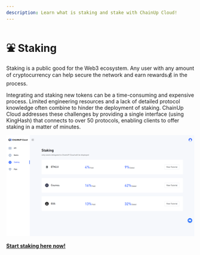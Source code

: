 ```yaml
---
description: Learn what is staking and stake with ChainUp Cloud!
---
```


# ⛲ Staking

Staking is a public good for the Web3 ecosystem. Any user with any amount of cryptocurrency can help secure the network and earn rewards:moneybag: in the process.

Integrating and staking new tokens can be a time-consuming and expensive process. Limited engineering resources and a lack of detailed protocol knowledge often combine to hinder the deployment of staking. ChainUp Cloud addresses these challenges by providing a single interface (using KingHash) that connects to over 50 protocols, enabling clients to offer staking in a matter of minutes.

![Staking](<../../.gitbook/assets/chainupcloud stake.PNG>)

****[**Start staking here now!**](https://cloud.chainup.com/app/staking)****
